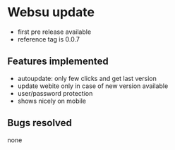 # Websu update
 - first pre release available
 - reference tag is 0.0.7
 
## Features implemented
 - autoupdate: only few clicks and get last version
 - update webite only in case of new version available
 - user/password protection
 - shows nicely on mobile
 
## Bugs resolved
none